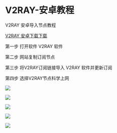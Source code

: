 # V2RAY-安卓教程

V2RAY 安卓导入节点教程

[V2RAY 安卓下载下载](https://raw.githubusercontent.com/xiaohouzivpn/xiaohouzi/master/v2rayNG_v1.0.0_apkpure.com.apk)

第一步  打开软件 V2RAY 软件

第二步 网站复制订阅节点

第三步  将V2RAY订阅链接导入 V2RAY 软件并更新订阅

第四步  选择V2RAY节点科学上网

![](../../.gitbook/assets/01%20%281%29.png)

![](../../.gitbook/assets/tim-tu-pian-20191213012913%20%281%29.png)

![](../../.gitbook/assets/tim-tu-pian-20191213012946.png)

![](../../.gitbook/assets/tim-tu-pian-20191213013011.png)

![](../../.gitbook/assets/tim-tu-pian-20191213013034.png)


